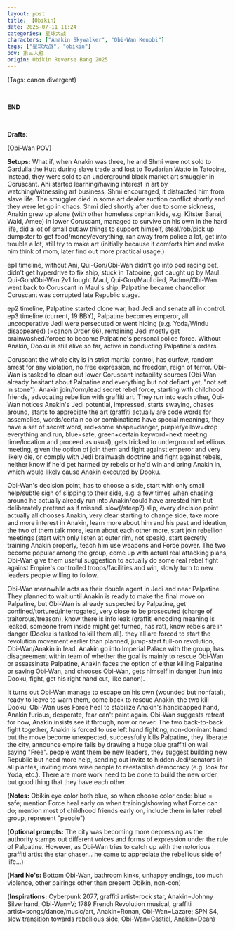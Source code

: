 ```yaml
---
layout: post
title: 【Obikin】
date: 2025-07-11 11:24
categories: 星球大战
characters: ["Anakin Skywalker", "Obi-Wan Kenobi"]
tags: ["星球大战", "obikin"]
pov: 第三人称
origin: Obikin Reverse Bang 2025
---
```


(Tags: canon divergent)

<br>

**END**

<br>

**Drafts:**

(Obi-Wan POV)

**Setups:** What if, when Anakin was three, he and Shmi were not sold to Gardulla the Hutt during slave trade and lost to Toydarian Watto in Tatooine, instead, they were sold to an underground black market art smuggler in Coruscant. Ani started learning/having interest in art by watching/witnessing art business, Shmi encouraged, it distracted him from slave life. The smuggler died in some art dealer auction conflict shortly and they were let go in chaos. Shmi died shortly after due to some sickness, Anakin grew up alone (with other homeless orphan kids, e.g. Kitster Banai, Wald, Amee) in lower Coruscant, managed to survive on his own in the hard life, did a lot of small outlaw things to support himself, steal/rob/pick up dumpster to get food/money/everything, ran away from police a lot, get into trouble a lot, still try to make art (initially because it comforts him and make him think of mom, later find out more practical usage.)

ep1 timeline, without Ani, Qui-Gon/Obi-Wan didn't go into pod racing bet, didn't get hyperdrive to fix ship, stuck in Tatooine, got caught up by Maul. Qui-Gon/Obi-Wan 2v1 fought Maul, Qui-Gon/Maul died, Padme/Obi-Wan went back to Coruscant in Maul's ship, Palpatine became chancellor. Coruscant was corrupted late Republic stage.

ep2 timeline, Palpatine started clone war, had Jedi and senate all in control. ep3 timeline (current, 19 BBY), Palpatine becomes emperor, all uncooperative Jedi were persecuted or went hiding (e.g. Yoda/Windu disappeared) (=canon Order 66), remaining Jedi mostly get brainwashed/forced to become Palpatine's personal police force. Without Anakin, Dooku is still alive so far, active in conducting Palpatine's orders.

Coruscant the whole city is in strict martial control, has curfew, random arrest for any violation, no free expression, no freedom, reign of terror. Obi-Wan is tasked to clean out lower Coruscant instability sources (Obi-Wan already hesitant about Palpatine and everything but not defiant yet, "not set in stone"). Anakin join/form/lead secret rebel force, starting with childhood friends, advocating rebellion with graffiti art. They run into each other, Obi-Wan notices Anakin's Jedi potential, impressed, starts swaying, chases around, starts to appreciate the art (graffiti actually are code words for assemblies, words/certain color combinations have special meanings, they have a set of secret word, red+some shape=danger, purple/yellow=drop everything and run, blue=safe, green+certain keyword=next meeting time/location and proceed as usual), gets tricked to underground rebellious meeting, given the option of join them and fight against emperor and very likely die, or comply with Jedi brainwash doctrine and fight against rebels, neither know if he'd get harmed by rebels or he'd win and bring Anakin in, which would likely cause Anakin executed by Dooku.

Obi-Wan's decision point, has to choose a side, start with only small help/subtle sign of slipping to their side, e.g. a few times when chasing around he actually already run into Anakin/could have arrested him but deliberately pretend as if missed. slow(/steep?) slip, every decision point actually all chooses Anakin, very clear starting to change side, take more and more interest in Anakin, learn more about him and his past and ideation, the two of them talk more, learn about each other more, start join rebellion meetings (start with only listen at outer rim, not speak), start secretly training Anakin properly, teach him use weapons and Force power. The two become popular among the group, come up with actual real attacking plans, Obi-Wan give them useful suggestion to actually do some real rebel fight against Empire's controlled troops/facilities and win, slowly turn to new leaders people willing to follow.

Obi-Wan meanwhile acts as their double agent in Jedi and near Palpatine. They planned to wait until Anakin is ready to make the final move on Palpatine, but Obi-Wan is already suspected by Palpatine, get confined/tortured/interrogated, very close to be prosecuted (charge of traitorous/treason), know there is info leak (graffiti encoding meaning is leaked, someone from inside might get turned, has rat), know rebels are in danger (Dooku is tasked to kill them all). they all are forced to start the revolution movement earlier than planned, jump-start full-on revolution, Obi-Wan/Anakin in lead. Anakin go into Imperial Palace with the group, has disagreement within team of whether the goal is mainly to rescue Obi-Wan or assassinate Palpatine, Anakin faces the option of either killing Palpatine or saving Obi-Wan, and chooses Obi-Wan, gets himself in danger (run into Dooku, fight, get his right hand cut, like canon).

It turns out Obi-Wan manage to escape on his own (wounded but nonfatal), ready to leave to warn them, come back to rescue Anakin, the two kill Dooku. Obi-Wan uses Force heal to stabilize Anakin's handicapped hand, Anakin furious, desperate, fear can't paint again. Obi-Wan suggests retreat for now, Anakin insists see it through, now or never. The two back-to-back fight together, Anakin is forced to use left hand fighting, non-dominant hand but the move become unexpected, successfully kills Palpatine, they liberate the city, announce empire falls by drawing a huge blue graffiti on wall saying "Free". people want them be new leaders, they suggest building new Republic but need more help, sending out invite to hidden Jedi/senators in all plantes, inviting more wise people to reestablish democracy (e.g. look for Yoda, etc.). There are more work need to be done to build the new order, but good thing that they have each other.

(**Notes:** Obikin eye color both blue, so when choose color code: blue = safe; mention Force heal early on when training/showing what Force can do; mention most of childhood friends early on, include them in later rebel group, represent "people")

(**Optional prompts:** The city was becoming more depressing as the authority stamps out different voices and forms of expression under the rule of Palpatine. However, as Obi-Wan tries to catch up with the notorious graffiti artist the star chaser... he came to appreciate the rebellious side of life...)

(**Hard No's:** Bottom Obi-Wan, bathroom kinks, unhappy endings, too much violence, other pairings other than present Obikin, non-con)

(**Inspirations:** Cyberpunk 2077, graffiti artist=rock star, Anakin=Johnny Silverhand, Obi-Wan=V; 1789 French Revolution musical, graffiti artist=songs/dance/music/art, Anakin=Ronan, Obi-Wan=Lazare; SPN S4, slow transition towards rebellious side, Obi-Wan=Castiel, Anakin=Dean)
